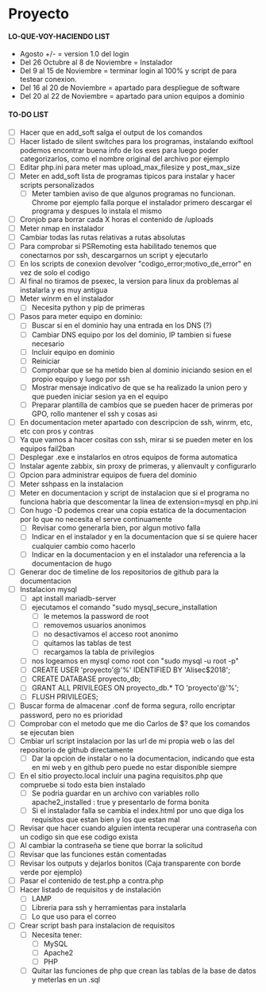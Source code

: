 **Proyecto**
========

#### LO-QUE-VOY-HACIENDO LIST
- Agosto +/- = version 1.0 del login
- Del 26 Octubre al 8 de Noviembre = Instalador
- Del 9 al 15 de Noviembre = terminar login al 100% y script de para testear conexion.
- Del 16 al 20 de Noviembre = apartado para despliegue de software
- Del 20 al 22 de Noviembre = apartado para union equipos a dominio

#### TO-DO LIST
- [ ] Hacer que en add_soft salga el output de los comandos
- [ ] Hacer listado de silent switches para los programas, instalando exiftool podemos encontrar buena info de los exes para luego poder categorizarlos, como el nombre original del archivo por ejemplo
- [ ] Editar php.ini para meter mas upload_max_filesize y post_max_size
- [ ] Meter en add_soft lista de programas tipicos para instalar y hacer scripts personalizados
  - [ ] Meter tambien aviso de que algunos programas no funcionan. Chrome por ejemplo falla porque el instalador primero descargar el programa y despues lo instala el mismo
- [ ] Cronjob para borrar cada X horas el contenido de /uploads
- [ ] Meter nmap en instalador
- [ ] Cambiar todas las rutas relativas a rutas absolutas
- [ ] Para comprobar si PSRemoting esta habilitado tenemos que conectarnos por ssh, descargarnos un script y ejecutarlo
- [ ] En los scripts de conexion devolver "codigo_error;motivo_de_error" en vez de solo el codigo
- [ ] Al final no tiramos de psexec, la version para linux da problemas al instalarla y es muy antigua
- [ ] Meter winrm en el instalador
  - [ ] Necesita python y pip de primeras
- [ ] Pasos para meter equipo en dominio:
  - [ ] Buscar si en el dominio hay una entrada en los DNS (?)
  - [ ] Cambiar DNS equipo por los del dominio, IP tambien si fuese necesario
  - [ ] Incluir equipo en dominio
  - [ ] Reiniciar
  - [ ] Comprobar que se ha metido bien al dominio iniciando sesion en el propio equipo y luego por ssh
  - [ ] Mostrar mensaje indicativo de que se ha realizado la union pero y que pueden iniciar sesion ya en el equipo
  - [ ] Preparar plantilla de cambios que se pueden hacer de primeras por GPO, rollo mantener el ssh y cosas asi
- [ ] En documentacion meter apartado con descripcion de ssh, winrm, etc, etc con pros y contras
- [ ] Ya que vamos a hacer cositas con ssh, mirar si se pueden meter en los equipos fail2ban
- [ ] Desplegar .exe e instalarlos en otros equipos de forma automatica
- [ ] Instalar agente zabbix, sin proxy de primeras, y alienvault y configurarlo
- [ ] Opcion para administrar equipos de fuera del dominio
- [ ] Meter sshpass en la instalacion
- [ ] Meter en documentacion y script de instalacion que si el programa no funciona habria que descomentar la linea de extension=mysql en php.ini
- [ ] Con hugo -D podemos crear una copia estatica de la documentacion por lo que no necesita el serve continuamente
  - [ ] Revisar como generarla bien, por algun motivo falla
  - [ ] Indicar en el instalador y en la documentacion que si se quiere hacer cualquier cambio como hacerlo
  - [ ] Indicar en la documentacion y en el instalador una referencia a la documentacion de hugo
- [ ] Generar doc de timeline de los repositorios de github para la documentacion
- [ ] Instalacion mysql
  - [ ] apt install mariadb-server
  - [ ] ejecutamos el comando "sudo mysql_secure_installation
    - [ ] le metemos la password de root
    - [ ] removemos usuarios anonimos
    - [ ] no desactivamos el acceso root anonimo
    - [ ] quitamos las tablas de test
    - [ ] recargamos la tabla de privilegios
  - [ ] nos logeamos en mysql como root con "sudo mysql -u root -p"
  - [ ] CREATE USER 'proyecto'@'%' IDENTIFIED BY 'Alisec$2018';
  - [ ] CREATE DATABASE proyecto_db;
  - [ ] GRANT ALL PRIVILEGES ON proyecto_db.* TO 'proyecto'@'%';
  - [ ] FLUSH PRIVILEGES;
    
- [ ] Buscar forma de almacenar .conf de forma segura, rollo encriptar password, pero no es prioridad
- [ ] Comprobar con el metodo que me dio Carlos de $? que los comandos se ejecutan bien
- [ ] Cmbiar url script instalacion por las url de mi propia web o las del repositorio de github directamente
  - [ ] Dar la opcion de instalar o no la documentacion, indicando que esta en mi web y en github pero puede
        no estar disponible siempre
- [ ] En el sitio proyecto.local incluir una pagina requisitos.php que compruebe si todo esta bien instalado
  - [ ] Se podria guardar en un archivo con variables rollo apache2_installed : true y presentarlo de forma bonita
  - [ ] Si el instalador falla se cambia el index.html por uno que diga los requisitos que estan bien y los que estan mal
- [ ] Revisar que hacer cuando alguien intenta recuperar una contraseña con un codigo sin que ese codigo exista
- [ ] Al cambiar la contraseña se tiene que borrar la solicitud
- [ ] Revisar que las funciones están comentadas
- [ ] Revisar los outputs y dejarlos bonitos (Caja transparente con borde verde por ejemplo)
- [ ] Pasar el contenido de test.php a contra.php
- [ ] Hacer listado de requisitos y de instalación
  - [ ] LAMP
  - [ ] Libreria para ssh y herramientas para instalarla
  - [ ] Lo que uso para el correo
- [ ] Crear script bash para instalacion de requisitos
  - [ ] Necesita tener:
    - [ ] MySQL
    - [ ] Apache2
    - [ ] PHP
  - [ ] Quitar las funciones de php que crean las tablas de la base de datos y meterlas en un .sql